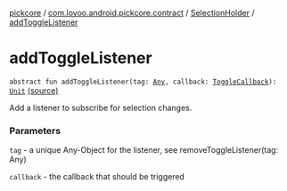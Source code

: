[pickcore](../../index.md) / [com.lovoo.android.pickcore.contract](../index.md) / [SelectionHolder](index.md) / [addToggleListener](./add-toggle-listener.md)

# addToggleListener

`abstract fun addToggleListener(tag: `[`Any`](https://kotlinlang.org/api/latest/jvm/stdlib/kotlin/-any/index.html)`, callback: `[`ToggleCallback`](../-toggle-callback/index.md)`): `[`Unit`](https://kotlinlang.org/api/latest/jvm/stdlib/kotlin/-unit/index.html) [(source)](https://github.com/lovoo/android-pickpic/blob/master/pickcore/pickcore/src/main/kotlin/com/lovoo/android/pickcore/contract/SelectionHolder.kt#L47)

Add a listener to subscribe for selection changes.

### Parameters

`tag` - a unique Any-Object for the listener, see removeToggleListener(tag: Any)

`callback` - the callback that should be triggered